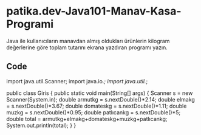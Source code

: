 # patika.dev-Java101-Manav-Kasa-Programi
Java ile kullanıcıların manavdan almış oldukları ürünlerin kilogram değerlerine göre toplam tutarını ekrana yazdıran programı yazın.
## Code
import java.util.Scanner;
import java.io.*;
import java.util.*;

public class Giris
{
    public static void main(String[] args) {
        Scanner s = new Scanner(System.in);
        double armutkg = s.nextDouble()*2.14;
        double elmakg = s.nextDouble()*3.67;
        double domateskg = s.nextDouble()*1.11;
        double muzkg = s.nextDouble()*0.95;
        double patlıcankg = s.nextDouble()*5;
        double total = armutkg+elmakg+domateskg+muzkg+patlıcankg;
        System.out.println(total);
    }
}
